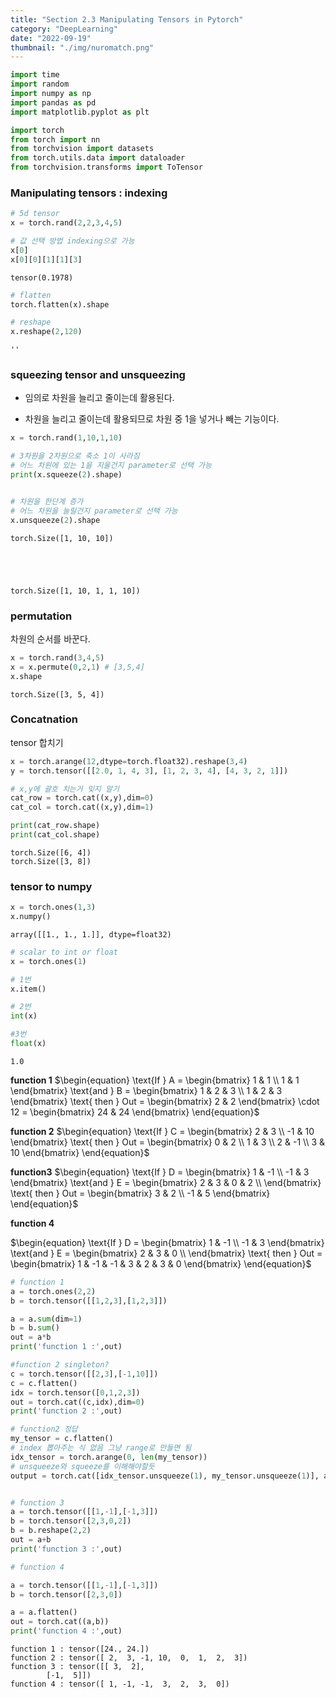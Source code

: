 ```yaml
---
title: "Section 2.3 Manipulating Tensors in Pytorch"
category: "DeepLearning"
date: "2022-09-19"
thumbnail: "./img/nuromatch.png"
---
```


```python
import time
import random
import numpy as np
import pandas as pd
import matplotlib.pyplot as plt

import torch
from torch import nn
from torchvision import datasets
from torch.utils.data import dataloader
from torchvision.transforms import ToTensor
```

### Manipulating tensors : indexing

```python
# 5d tensor
x = torch.rand(2,2,3,4,5)

# 값 선택 방법 indexing으로 가능
x[0]
x[0][0][1][1][3]
```

    tensor(0.1978)

```python
# flatten
torch.flatten(x).shape

# reshape
x.reshape(2,120)

```

    ''

### squeezing tensor and unsqueezing

- 임의로 차원을 늘리고 줄이는데 활용된다.

- 차원을 늘리고 줄이는데 활용되므로 차원 중 1을 넣거나 빼는 기능이다.

```python
x = torch.rand(1,10,1,10)

# 3차원을 2차원으로 축소 1이 사라짐
# 어느 차원에 있는 1을 지울건지 parameter로 선택 가능
print(x.squeeze(2).shape)


# 차원을 한단계 증가
# 어느 차원을 늘릴건지 parameter로 선택 가능
x.unsqueeze(2).shape
```

    torch.Size([1, 10, 10])





    torch.Size([1, 10, 1, 1, 10])

### permutation

차원의 순서를 바꾼다.

```python
x = torch.rand(3,4,5)
x = x.permute(0,2,1) # [3,5,4]
x.shape
```

    torch.Size([3, 5, 4])

### Concatnation

tensor 합치기

```python
x = torch.arange(12,dtype=torch.float32).reshape(3,4)
y = torch.tensor([[2.0, 1, 4, 3], [1, 2, 3, 4], [4, 3, 2, 1]])

# x,y에 괄호 치는거 잊지 말기
cat_row = torch.cat((x,y),dim=0)
cat_col = torch.cat((x,y),dim=1)

print(cat_row.shape)
print(cat_col.shape)
```

    torch.Size([6, 4])
    torch.Size([3, 8])

### tensor to numpy

```python
x = torch.ones(1,3)
x.numpy()
```

    array([[1., 1., 1.]], dtype=float32)

```python
# scalar to int or float
x = torch.ones(1)

# 1번
x.item()

# 2번
int(x)

#3번
float(x)
```

    1.0

**function 1**
$\begin{equation}
  \text{If }
  A = \begin{bmatrix}
  1 & 1 \\
  1 & 1
  \end{bmatrix}
  \text{and }
  B = \begin{bmatrix}
  1 & 2 & 3 \\
  1 & 2 & 3
  \end{bmatrix}
  \text{ then }
  Out =  \begin{bmatrix}
  2 & 2
  \end{bmatrix} \cdot 12 = \begin{bmatrix}
  24 & 24
  \end{bmatrix}
\end{equation}$

**function 2**
$\begin{equation}
  \text{If }
  C = \begin{bmatrix}
  2 & 3 \\
  -1 & 10
  \end{bmatrix}
  \text{ then }
  Out = \begin{bmatrix}
  0 & 2 \\
  1 & 3 \\
  2 & -1 \\
  3 & 10
  \end{bmatrix}
\end{equation}$

**function3**
$\begin{equation}
  \text{If }
  D = \begin{bmatrix}
  1 & -1 \\
  -1 & 3
  \end{bmatrix}
  \text{and } 
  E = \begin{bmatrix}
  2 & 3 & 0 & 2 \\
  \end{bmatrix}
  \text{ then } 
  Out = \begin{bmatrix}
  3 & 2 \\
  -1 & 5
  \end{bmatrix}
\end{equation}$

**function 4**

$\begin{equation}
  \text{If }
  D = \begin{bmatrix}
  1 & -1 \\
  -1 & 3
  \end{bmatrix}
  \text{and }
  E = \begin{bmatrix}
  2 & 3 & 0  \\
  \end{bmatrix}
  \text{ then }
  Out = \begin{bmatrix}
  1 & -1 & -1 & 3  & 2 & 3 & 0  
  \end{bmatrix}
\end{equation}$

```python
# function 1
a = torch.ones(2,2)
b = torch.tensor([[1,2,3],[1,2,3]])

a = a.sum(dim=1)
b = b.sum()
out = a*b
print('function 1 :',out)

#function 2 singleton?
c = torch.tensor([[2,3],[-1,10]])
c = c.flatten()
idx = torch.tensor([0,1,2,3])
out = torch.cat((c,idx),dim=0)
print('function 2 :',out)

# function2 정답
my_tensor = c.flatten()
# index 뽑아주는 식 없음 그냥 range로 만들면 됨
idx_tensor = torch.arange(0, len(my_tensor))
# unsqueeze와 squeeze를 이해해야할듯
output = torch.cat([idx_tensor.unsqueeze(1), my_tensor.unsqueeze(1)], axis=1)


# function 3
a = torch.tensor([[1,-1],[-1,3]])
b = torch.tensor([2,3,0,2])
b = b.reshape(2,2)
out = a+b
print('function 3 :',out)

# function 4

a = torch.tensor([[1,-1],[-1,3]])
b = torch.tensor([2,3,0])

a = a.flatten()
out = torch.cat((a,b))
print('function 4 :',out)

```

    function 1 : tensor([24., 24.])
    function 2 : tensor([ 2,  3, -1, 10,  0,  1,  2,  3])
    function 3 : tensor([[ 3,  2],
            [-1,  5]])
    function 4 : tensor([ 1, -1, -1,  3,  2,  3,  0])
